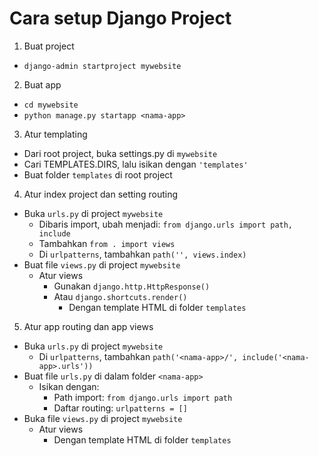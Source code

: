 # Cara setup Django Project

1. Buat project
  - `django-admin startproject mywebsite`
2. Buat app
  - `cd mywebsite`
  - `python manage.py startapp <nama-app>`
3. Atur templating
  - Dari root project, buka settings.py di `mywebsite`
  - Cari TEMPLATES.DIRS, lalu isikan dengan `'templates'`
  - Buat folder `templates` di root project
4. Atur index project dan setting routing
  - Buka `urls.py` di project `mywebsite`
    - Dibaris import, ubah menjadi: `from django.urls import path, include`
    - Tambahkan `from . import views`
    - Di `urlpatterns`, tambahkan `path('', views.index)`
  - Buat file `views.py` di project `mywebsite`
    - Atur views
      - Gunakan `django.http.HttpResponse()`
      - Atau `django.shortcuts.render()`
        - Dengan template HTML di folder `templates`
5. Atur app routing dan app views
  - Buka `urls.py` di project `mywebsite`
    - Di `urlpatterns`, tambahkan `path('<nama-app>/', include('<nama-app>.urls'))`
  - Buat file `urls.py` di dalam folder `<nama-app>`
    - Isikan dengan:
      - Path import: `from django.urls import path`
      - Daftar routing: `urlpatterns = []`
  - Buka file `views.py` di project `mywebsite`
    - Atur views
      - Dengan template HTML di folder `templates`
